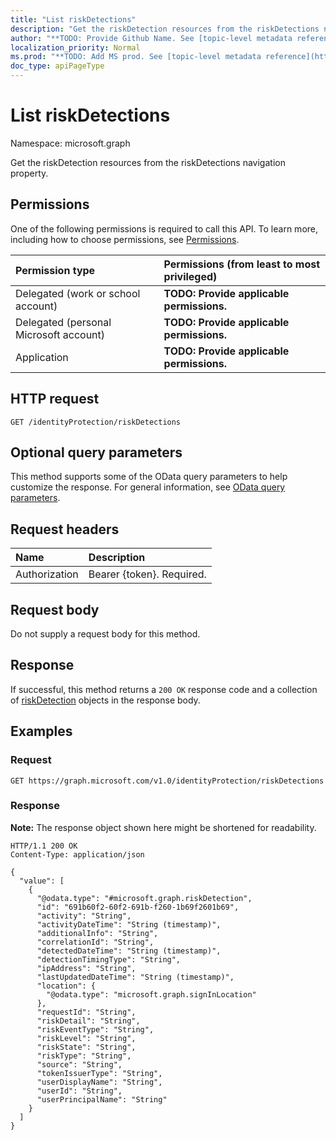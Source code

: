 ```yaml
---
title: "List riskDetections"
description: "Get the riskDetection resources from the riskDetections navigation property."
author: "**TODO: Provide Github Name. See [topic-level metadata reference](https://msgo.azurewebsites.net/add/document/guidelines/metadata.html#topic-level-metadata)**"
localization_priority: Normal
ms.prod: "**TODO: Add MS prod. See [topic-level metadata reference](https://msgo.azurewebsites.net/add/document/guidelines/metadata.html#topic-level-metadata)**"
doc_type: apiPageType
---
```


# List riskDetections
Namespace: microsoft.graph



Get the riskDetection resources from the riskDetections navigation property.

## Permissions
One of the following permissions is required to call this API. To learn more, including how to choose permissions, see [Permissions](/graph/permissions-reference).

|Permission type|Permissions (from least to most privileged)|
|:---|:---|
|Delegated (work or school account)|**TODO: Provide applicable permissions.**|
|Delegated (personal Microsoft account)|**TODO: Provide applicable permissions.**|
|Application|**TODO: Provide applicable permissions.**|

## HTTP request

<!-- {
  "blockType": "ignored"
}
-->
``` http
GET /identityProtection/riskDetections
```

## Optional query parameters
This method supports some of the OData query parameters to help customize the response. For general information, see [OData query parameters](/graph/query-parameters).

## Request headers
|Name|Description|
|:---|:---|
|Authorization|Bearer {token}. Required.|

## Request body
Do not supply a request body for this method.

## Response

If successful, this method returns a `200 OK` response code and a collection of [riskDetection](../resources/riskdetection.md) objects in the response body.

## Examples

### Request
<!-- {
  "blockType": "request",
  "name": "list_riskdetection"
}
-->
``` http
GET https://graph.microsoft.com/v1.0/identityProtection/riskDetections
```


### Response
**Note:** The response object shown here might be shortened for readability.
<!-- {
  "blockType": "response",
  "truncated": true,
  "@odata.type": "Collection(microsoft.graph.riskDetection)"
}
-->
``` http
HTTP/1.1 200 OK
Content-Type: application/json

{
  "value": [
    {
      "@odata.type": "#microsoft.graph.riskDetection",
      "id": "691b60f2-60f2-691b-f260-1b69f2601b69",
      "activity": "String",
      "activityDateTime": "String (timestamp)",
      "additionalInfo": "String",
      "correlationId": "String",
      "detectedDateTime": "String (timestamp)",
      "detectionTimingType": "String",
      "ipAddress": "String",
      "lastUpdatedDateTime": "String (timestamp)",
      "location": {
        "@odata.type": "microsoft.graph.signInLocation"
      },
      "requestId": "String",
      "riskDetail": "String",
      "riskEventType": "String",
      "riskLevel": "String",
      "riskState": "String",
      "riskType": "String",
      "source": "String",
      "tokenIssuerType": "String",
      "userDisplayName": "String",
      "userId": "String",
      "userPrincipalName": "String"
    }
  ]
}
```

